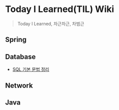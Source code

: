 # Today I Learned(TIL) Wiki
> Today I Learned, 차근차근, 차범근

## Spring

## Database
- [SQL 기본 문법 정리](https://github.com/bmong4mong0318/TIL/blob/main/database/SQL-grammar.md#insert-%EB%AC%B8)
## Network

## Java
